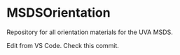 # MSDSOrientation
Repository for all orientation materials for the UVA MSDS.

Edit from VS Code. Check this commit.